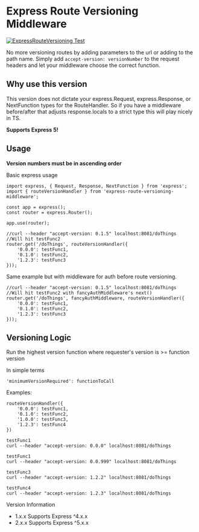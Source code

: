 # Express Route Versioning Middleware

[![ExpressRouteVersioning Test](https://github.com/spies36/ExpressRouteVersioning/actions/workflows/test.yml/badge.svg?branch=main)](https://github.com/spies36/ExpressRouteVersioning/actions/workflows/test.yml)


No more versioning routes by adding parameters to the url or adding to the path name. Simply add ```accept-version: versionNumber``` to the request headers and let your middleware choose the correct function.

## Why use this version
This version does not dictate your express.Request, express.Response, or NextFunction types for the RouteHandler. So if you have a middleware before/after that adjusts response.locals to a strict type this will play nicely in TS.

 **Supports Express 5!**

## Usage

**Version numbers must be in ascending order**

Basic express usage
```
import express, { Request, Response, NextFunction } from 'express';
import { routeVersionHandler } from 'express-route-versioning-middleware';

const app = express();
const router = express.Router();

app.use(router);

//curl --header "accept-version: 0.1.5" localhost:8081/doThings
//Will hit testFunc2
router.get('/doThings', routeVersionHandler({
    '0.0.0': testFunc1,
    '0.1.0': testFunc2,
    '1.2.3': testFunc3
}));

```

Same example but with middleware for auth before route versioning.

```
//curl --header "accept-version: 0.1.5" localhost:8081/doThings
//Will hit testFunc2 with fancyAuthMiddleware's next()
router.get('/doThings', fancyAuthMiddleware, routeVersionHandler({
    '0.0.0': testFunc1,
    '0.1.0': testFunc2,
    '1.2.3': testFunc3
}));

```

## Versioning Logic

Run the highest version function where requester's version is >= function version

In simple terms
```
'minimumVersionRequired': functionToCall
```

Examples:
```
routeVersionHandler({
    '0.0.0': testFunc1,
    '0.1.0': testFunc2,
    '1.0.0': testFunc3,
    '1.2.3': testFunc4
})

testFunc1
curl --header "accept-version: 0.0.0" localhost:8081/doThings

testFunc1
curl --header "accept-version: 0.0.999" localhost:8081/doThings

testFunc3
curl --header "accept-version: 1.2.2" localhost:8081/doThings

testFunc4
curl --header "accept-version: 1.2.3" localhost:8081/doThings

```

Version Information

- 1.x.x Supports Express ^4.x.x
- 2.x.x Supports Express ^5.x.x

